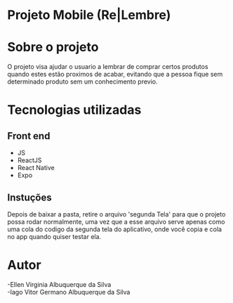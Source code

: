 # Projeto Mobile (Re|Lembre)

# Sobre o projeto

O projeto visa ajudar o usuario a lembrar de comprar certos produtos quando estes estão proximos de acabar, evitando que a pessoa fique sem 
determinado produto sem um conhecimento previo.

# Tecnologias utilizadas

## Front end
- JS 
- ReactJS
- React Native
- Expo

## Instuções

Depois de baixar a pasta, retire o arquivo 'segunda Tela' para que o projeto possa rodar normalmente, uma vez que a esse arquivo serve apenas como uma cola do codigo da segunda tela do aplicativo, onde você copia e cola no app quando quiser testar ela.

# Autor

-Ellen Virginia Albuquerque da Silva          
-Iago Vitor Germano Albuquerque da Silva
